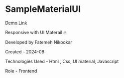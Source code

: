 # SampleMaterialUI
[Demo Link](https://sample-material-ui.vercel.app/)

Responsive with UI Materail  🔥

Developed by Fatemeh Nikookar

Created - 2024-08

Technologies Used - Html , Css, UI material, Javascript

Role - Frontend

